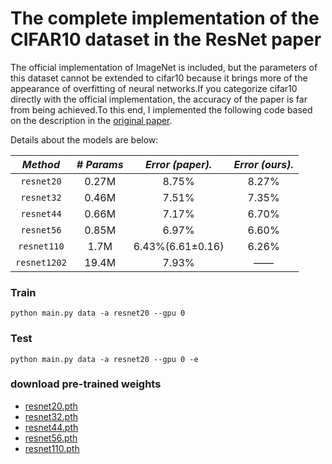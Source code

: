 # The complete implementation of the CIFAR10 dataset in the ResNet paper

The official implementation of ImageNet is included, but the parameters of this dataset cannot be extended to cifar10 because it brings more of the appearance of overfitting of neural networks.If you categorize cifar10 directly with the official implementation, the accuracy of the paper is far from being achieved.To this end, I implemented the following code based on the description in the [original paper](http://xxx.itp.ac.cn/abs/1512.03385).

Details about the models are below: 

|     *Method*      |*# Params*|*Error (paper).*|*Error (ours).*|
|:-----------------:|:--------:|:--------------:|:-------------:|
|    `resnet20`     |  0.27M   |    8.75%       |     8.27%     |
|    `resnet32`     |  0.46M   |    7.51%       |     7.35%     |
|    `resnet44`     |  0.66M   |    7.17%       |     6.70%     |
|    `resnet56`     |  0.85M   |    6.97%       |     6.60%     |
|    `resnet110`    |   1.7M   |6.43%(6.61±0.16)|     6.26%     |
|    `resnet1202`   |  19.4M   |    7.93%       |       ——      |
 

### Train
```text
python main.py data -a resnet20 --gpu 0 
```

### Test
```text
python main.py data -a resnet20 --gpu 0 -e
```

### download pre-trained weights

- [resnet20.pth](https://raw.githubusercontent.com/Lornatang/ResNet/master/examples/cifar/checkpoint/resnet20.pth)
- [resnet32.pth](https://raw.githubusercontent.com/Lornatang/ResNet/master/examples/cifar/checkpoint/resnet32.pth)
- [resnet44.pth](https://raw.githubusercontent.com/Lornatang/ResNet/master/examples/cifar/checkpoint/resnet44.pth)
- [resnet56.pth](https://raw.githubusercontent.com/Lornatang/ResNet/master/examples/cifar/checkpoint/resnet56.pth)
- [resnet110.pth](https://raw.githubusercontent.com/Lornatang/ResNet/master/examples/cifar/checkpoint/resnet110.pth)
